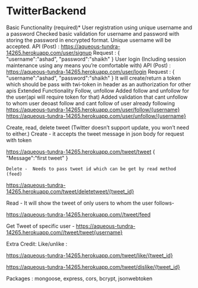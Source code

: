# TwitterBackend

Basic Functionality (required)*
User registration using unique username and a password
Checked basic validation for username and password with storing the password in encrypted format.
Unique username will be accepted.
API (Post) : https://aqueous-tundra-14265.herokuapp.com/user/signup 
Request :
{			
    "username":"ashad",
    "password":"shaikh"
}
User login (Including session maintenance using any means you’re comfortable with)
	API (Post) : https://aqueous-tundra-14265.herokuapp.com/user/login
Request :
{			
    "username":"ashad",
    "password":"shaikh"
}
	It will create/return a token which should be pass with twi-token   in header as an authorization for other apis
Extended Functionality
Follow, unfollow
Added follow and unfollow for the user(api will require token for that)
Added validation that cant unfollow to whom user deoast follow and cant follow of user already following
 https://aqueous-tundra-14265.herokuapp.com/user/follow/{username}
 https://aqueous-tundra-14265.herokuapp.com/user/unfollow/{username}



Create, read, delete tweet (Twitter doesn’t support update, you won’t need to either.)
Create - it accepts the tweet message in json body for request with token

 https://aqueous-tundra-14265.herokuapp.com/tweet/tweet
{			
    "Message":"first tweet"
}

	Delete -  Needs to pass tweet id which can be get by read method (feed)
 https://aqueous-tundra-14265.herokuapp.com/tweet/deletetweet/{tweet_id}


Read -  It will show the tweet of only users to whom the user follows-

 https://aqueous-tundra-14265.herokuapp.com//tweet/feed

Get Tweet of specific user -
 https://aqueous-tundra-14265.herokuapp.com//tweet/tweet{username}

Extra Credit:
Like/unlike :

 https://aqueous-tundra-14265.herokuapp.com/tweet/like/{tweet_id}

 https://aqueous-tundra-14265.herokuapp.com/tweet/dislike/{tweet_id}

Packages : mongoose, express, cors, bcrypt, jsonwebtoken

